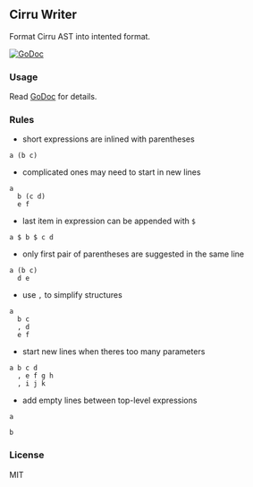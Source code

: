 
Cirru Writer
------

Format Cirru AST into intented format.

[![GoDoc](https://godoc.org/github.com/Cirru/json-loader?status.png)][godoc]

### Usage

Read [GoDoc][godoc] for details.

[godoc]: https://godoc.org/github.com/Cirru/json-loader

### Rules

* short expressions are inlined with parentheses

```cirru
a (b c)
```

* complicated ones may need to start in new lines

```cirru
a
  b (c d)
  e f
```

* last item in expression can be appended with `$`

```cirru
a $ b $ c d
```

* only first pair of parentheses are suggested in the same line

```cirru
a (b c)
  d e
```

* use `,` to simplify structures

```cirru
a
  b c
  , d
  e f
```

* start new lines when theres too many parameters

```cirru
a b c d
  , e f g h
  , i j k
```

* add empty lines between top-level expressions

```cirru
a

b
```

### License

MIT